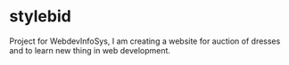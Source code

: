# stylebid
Project for WebdevInfoSys, I am creating a website for auction of dresses and to learn new thing in web development.
